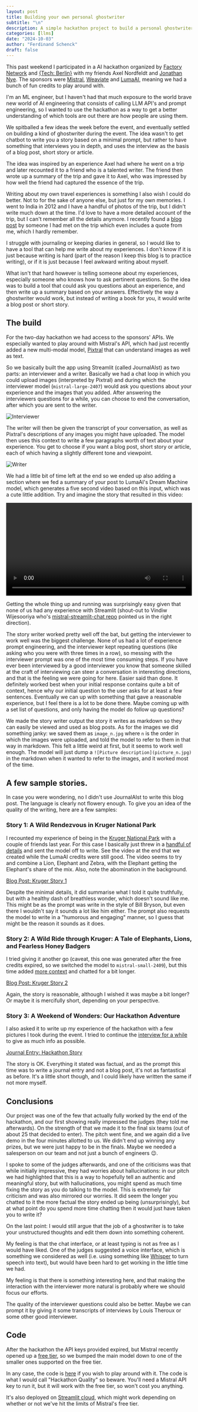 ```yaml
---
layout: post
title: Building your own personal ghostwriter
subtitle: "\n"
description: A simple hackathon project to build a personal ghostwriter using Mistral's API. 
categories: [llms]
date: "2024-10-03"
author: "Ferdinand Schenck"
draft: false
---
```


This past weekend I participated in a AI hackathon organized by [Factory Network](https://factory.network/) and [{Tech: Berlin}](https://www.techberlin.io/) with my friends Axel Nordfeldt and [Jonathan Nye](https://nyejon.com/). The sponsors were [Mistral](https://mistral.ai/), [Weaviate](https://weaviate.io/) and [LumaAI](https://lumalabs.ai/), meaning we had a bunch of fun credits to play around with. 

I'm an ML engineer, but I haven't had that much exposure to the world brave new world of AI engineering that consists of calling LLM API's and prompt engineering, so I wanted to use the hackathon as a way to get a better understanding of which tools are out there are how people are using them. 

We spitballed a few ideas the week before the event, and eventually settled on building a kind of ghostwriter during the event. The idea wasn't to get chatbot to write you a story based on a minimal prompt, but rather to have something that interviews you in depth, and uses the interview as the basis of a blog post, short story or article.   

The idea was inspired by an experience Axel had where he went on a trip and later recounted it to a friend who is a talented writer. The friend then wrote up a summary of the trip and gave it to Axel, who was impressed by how well the friend had captured the essence of the trip. 

Writing about my own travel experiences is something I also wish I could do better. Not to for the sake of anyone else, but just for my own memories. I went to India in 2012 and I have a handful of photos of the trip, but I didn't write much down at the time. I'd love to have a more detailed account of the trip, but I can't remember all the details anymore. I recently found a [blog post](https://travelingwithbangs.wordpress.com/2012/11/05/dogs-in-darjeeling-im-jane-goodall-or-something/) by someone I had met on the trip which even includes a quote from me, which I hardly remember.   

I struggle with journaling or keeping diaries in general, so I would like to have a tool that can help me write about my experiences. I don't know if it is just because writing is hard (part of the reason I keep this blog is to practice writing), or if it is just because I feel awkward writing about myself. 

What isn't that hard however is telling someone about my experiences, especially someone who knows how to ask pertinent questions. So the idea was to build a tool that could ask you questions about an experience, and then write up a summary based on your answers. Effectively the way a ghostwriter would work, but instead of writing a book for you, it would write a blog post or short story.

## The build

For the two-day hackathon we had access to the sponsors' APIs. We especially wanted to play around with Mistral's API, which had just recently added a new multi-modal model, [Pixtral](https://mistral.ai/news/pixtral-12b/) that can understand images as well as text. 

So we basically built the app using Streamlit (called JournalAIst) as two parts: an interviewer and a writer. Basically we had a chat loop in which you could upload images (interpreted by Pixtral) and during which the interviewer model (`mistral-large-2407`) would ask you questions about your experience and the images that you added. After answering the interviewers questions for a while, you can choose to end the conversation, after which you are sent to the writer. 

![Interviewer](interviewer_interface.png)

The writer will then be given the transcript of your conversation, as well as Pixtral's descriptions of any images you might have uploaded. The model then uses this context to write a few paragraphs worth of text about your experience. You get to choose if you want a blog post, short story or article, each of which having a slightly different tone and viewpoint. 

![Writer](writer_interface.png)


We had a little bit of time left at the end so we ended up also adding a section where we fed a summary of your post to LumaAI's Dream Machine model, which generates a five second video based on this input, which was a cute little addition. Try and imagine the story that resulted in this video: 

<video src="https://github.com/user-attachments/assets/42943e30-7969-449a-bfaf-b60d463b4e3e" controls="controls" width="100%"> </video>


Getting the whole thing up and running was surprisingly easy given that none of us had any experience with Streamlit (shout-out to Vindiw Wijesooriya who's [mistral-streamlit-chat repo](https://github.com/vindiw/mistral-streamlit-chat) pointed us in the right direction). 

The story writer worked pretty well off the bat, but getting the interviewer to work well was the biggest challenge. None of us had a lot of experience prompt engineering, and the interviewer kept repeating questions (like asking who you were with three times in a row), so messing with the interviewer prompt was one of the most time consuming steps. If you have ever been interviewed by a good interviewer you know that someone skilled at the craft of interviewing can steer a conversation in interesting directions, and that is the feeling we were going for here. Easier said than done. It definitely worked best when your initial response contains quite a bit of context, hence why our initial question to the user asks for at least a few sentences. Eventually we can up with something that gave a reasonable experience, but I feel there is a lot to be done there. Maybe coming up with a set list of questions, and only having the model do follow up questions? 


We made the story writer output the story it writes as markdown so they can easily be viewed and used as blog posts. As for the images we did something janky: we saved them as `image_n.jpg` where `n` is the order in which the images were uploaded, and told the model to refer to them in that way in markdown. This felt a little weird at first, but it seems to work well enough. The model will just dump a `![Picture description](picture_n.jpg)` in the markdown when it wanted to refer to the images, and it worked most of the time. 



## A few sample stories. 

In case you were wondering, no I didn't use JournalAIst to write this blog post. The language is clearly not flowery enough. To give you an idea of the quality of the writing, here are a few samples:

### Story 1: A Wild Rendezvous in Kruger National Park
I recounted my experience of being in the [Kruger National Park](https://en.wikipedia.org/wiki/Kruger_National_Park) with a couple of friends last year. For this case I basically just threw in a [handful of details](kruger-adventure/conversation_history.txt) and sent the model off to write. See the video at the end that we created while the LumaAI credits were still good. The video seems to try and combine a Lion, Elephant and Zebra, with the Elephant getting the Elephant's share of the mix. Also, note the abomination in the background.  

[Blog Post: Kruger Story 1](kruger-adventure/kruger-adventure.md)

Despite the minimal details, it did summarise what I told it quite truthfully, but with a healthy dash of breathless wonder, which doesn't sound like me. This might be as the prompt was write in the style of Bill Bryson, but even there I wouldn't say it sounds a lot like him either. The prompt also requests the model to write in a "humorous and engaging" manner, so I guess that might be the reason it sounds as it does. 

### Story 2: A Wild Ride through Kruger: A Tale of Elephants, Lions, and Fearless Honey Badgers

I tried giving it another go (caveat, this one was generated after the free credits expired, so we switched the model to `mistral-small-2409`), but this time added [more context](kruger-adventure2/conversation_history.txt) and chatted for a bit longer. 

[Blog Post: Kruger Story 2](kruger-adventure2/kruger-adventure2.md)

Again, the story is reasonable, although I wished it was maybe a bit longer? Or maybe it is mercifully short, depending on your perspective. 

### Story 3: A Weekend of Wonders: Our Hackathon Adventure

I also asked it to write up my experience of the hackathon with a few pictures I took during the event. I tried to continue the [interview for a while](hackathon-story/conversation_history.txt) to give as much info as possible. 

[Journal Entry: Hackathon Story](hackathon-story/hackathon-story.md)

The story is OK. Everything it stated was factual, and as the prompt this time was to write a journal entry and not a blog post, it's not as fantastical as before. It's a little short though, and I could likely have written the same if not more myself. 


## Conclusions

Our project was one of the few that actually fully worked by the end of the hackathon, and our first showing really impressed the judges (they told me afterwards). On the strength of that we made it to the final six teams (out of about 25 that decided to enter). The pitch went fine, and we again did a live demo in the four minutes allotted to us. We didn't end up winning any prizes, but we were just happy to be in the finals. Maybe we needed a salesperson on our team and not just a bunch of engineers 😉. 

I spoke to some of the judges afterwards, and one of the criticisms was that while initially impressive, they had worries about hallucinations: in our pitch we had highlighted that this is a way to hopefully tell an authentic and meaningful story, but with hallucinations, you might spend as much time fixing the story as you do talking to the model. This is extremely fair criticism and was also mirrored our worries. It did seem the longer you chatted to it the more factual the story ended up being (unsurprisingly), but at what point do you spend more time chatting then it would just have taken you to write it? 

On the last point: I would still argue that the job of a ghostwriter is to take your unstructured thoughts and edit them down into something coherent. 

My feeling is that the chat interface, or at least typing is not as free as I would have liked. One of the judges suggested a voice interface, which is something we considered as well (i.e. using something like [Whisper](https://github.com/openai/whisper) to turn speech into text), but would have been hard to get working in the little time we had. 


My feeling is that there is something interesting here, and that making the interaction with the interviewer more natural is probably where we should focus our efforts. 

The quality of the interviewer questions could also be better. Maybe we can prompt it by giving it some transcripts of interviews by Louis Theroux or some other good interviewer. 

## Code

After the hackathon the API keys provided expired, but Mistral recently opened up a [free tier](https://mistral.ai/news/september-24-release/), so we bumped the main model down to one of the smaller ones supported on the free tier. 

In any case, the code is [here](https://github.com/nyejon/journalaist) if you wish to play around with it. The code is what I would call "Hackathon Quality" so beware. You'll need a Mistral API key to run it, but it will work with the free tier, so won't cost you anything. 

It's also deployed on [Streamlit cloud](https://journalaist.streamlit.app/), which might work depending on whether or not we've hit the limits of Mistral's free tier. 

